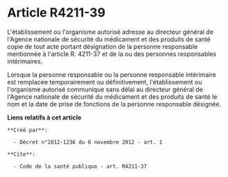 # Article R4211-39

L'établissement ou l'organisme autorisé adresse au directeur général de l'Agence nationale de sécurité du médicament et des
produits de santé copie de tout acte portant désignation de la personne responsable mentionnée à l'article R. 4211-37 et de
la ou des personnes responsables intérimaires. 

Lorsque la personne responsable ou la personne responsable intérimaire est remplacée temporairement ou définitivement,
l'établissement ou l'organisme autorisé communique sans délai au directeur général de l'Agence nationale de sécurité du
médicament et des produits de santé le nom et la date de prise de fonctions de la personne responsable désignée.

**Liens relatifs à cet article**

	**Créé par**:

	  - Décret n°2012-1236 du 6 novembre 2012 - art. 1

	**Cite**:

	  - Code de la santé publique - art. R4211-37

